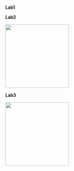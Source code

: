 **Lab1**

**Lab2**

<img src="Lab2/ezgif-2-a287e70786.gif" width="200" height="200" />

**Lab3**

<img src="Lab3/ezgif-2-a1dc360ed6.gif" width="200" height="200" />
